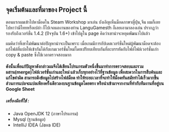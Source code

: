 
## จุดเริ่มต้นและที่มาของ Project นี้

 ตอนแรกผมเข้าไปหาม็อดใน Steam Workshop มาเล่น บังเอิญเห็นม็อดภาษาญี่ปุ่น,จีน ผมก็เลยไปหาว่ามีไทยหรือเปล่า ก็ไปเจอผลงานของท่าน LanguGamesth ก็เลยเอามาลองเล่น ปรากฏว่ารองรับถึงเวอร์ชั่น 1.4.2 (ปัจจุบัน 1.6+) เข้าไปดูใน page คิดว่าเขาน่าจะหยุดพัฒนาไปแล้ว

 ผมคิดว่าที่เขาไม่พัฒนาต่อปัญหาน่าจะเป็นเพราะ เมื่อเกมมีการอัปเดตเวอร์ชั่นใหม่ผู้พัฒนาม็อดจะต้องแก้ไฟล์ที่แปลให้เข้ากันได้กับเกมเวอร์ชั่นใหม่โดยเปรียบเทียบกันที่ละบรรทัดกับไฟล์ไฟล์เวอร์ชั่นเก่า copy & paste ซึ่งใช้เวลาตรวจสอบมาก

#### ดังนั้นเพื่อแก้ปัญหาดังกล่าวผมจึงได้เขียนโปรแกรมตัวหนึ่งขึ้นมาทำการตรวจสอบและรวมผสาน(merge)ไฟล์เวอร์ชั่นเก่าและใหม่ แล้วเก็บทุกอย่างไว้ที่ฐานข้อมูล เพื่อสะดวกในการสืบค้นและแก้ไขคำผิด สามารถดึงข้อมูลไปสร้างไฟล์ม็อด ทำให้ระยะเวลาที่จะทำให้ม็อดทันสมัยทำได้เร็วมากขึ้น ส่วนการแปลจะแปลเพียงครั้งเดียวลงบนฐานข้อมูลโดยตรง หรือนำเข้ามาจากงานที่ทำกับทีมงานที่อยู่บน Google Sheet 


##### เครื่องมือที่ใช้ :
 - Java OpenJDK 12 (ภาษาโปรแกรม)
 - Mysql (ฐานข้อมูล)
 - IntelliJ IDEA (Java IDE)
